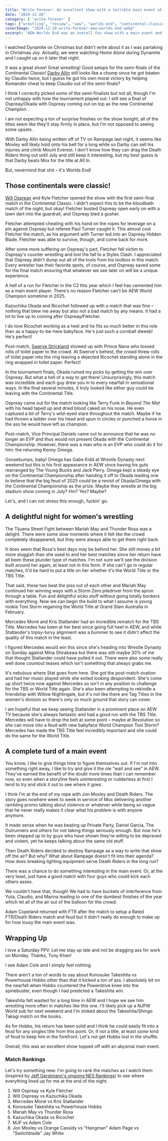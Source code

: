 ```yaml
---
title: "Write Forever: An excellent show with a terrible main event at AEW Worlds End"
date: "2024-12-28"
category: [ 'write-forever' ]
tags: ["wrestling", "review", "aew", "worlds-end", "continental-classic", "continental-classic-2024"]
coverImage: "2024-12-28-write-forever-aew-worlds-end.webp"
excerpt: "AEW Worlds End was an overall fun show with a main event and finish that just took the air out of the room entirely."
---
```


I watched Dynamite on Christmas but didn't write about it as I was partaking in Christmas Joy. Actually, we were watching _Home Alone_ during Dynamite and I caught up on it later that night.

It was a great show! Great wrestling! Good setups for the semi-finals of the Continental Classic! [Darby Allin](/posts/2023-07-29-aew-best-episode-of-collision-yet) still looks like a chump since he got beaten by Claudio twice, but I guess he got his own moral victory by helping Komander cheat to keep Claudio out of the semi-finals?

I think I correctly picked _some_ of the semi-finalists but not all, though I'm not unhappy with how the tournament played out. I still see a final of Ospreay/Okada with Ospreay coming out on top as the new Continental Champion.

I am not expecting a ton of surprise finishes on the show tonight; all of the titles seem like they'll stay firmly in place, but I'm not opposed to seeing some upsets.

With Darby Allin being written off of TV on Rampage last night, it seems like Moxley will likely hold onto his belt for a long while so Darby can sell his injuries and climb Mount Everest. I don't know how they can drag the Death Riders thing out until July and still keep it interesting, but my best guess is that Darby beats Mox for the title at All In.

But, nevermind that shit – it's Worlds End!

## Those continentals were classic!

[Will Ospreay](/posts/2024-03-03-write-forever-aew-revolution) and Kyle Fletcher opened the show with the first semi-final match in the Continental Classic. I didn't expect this to be the bloodbath match of the night, but okay! Fletcher busted Ospreay open early on with a lawn dart into the guardrail, and Ospreay bled a gusher.

Fletcher attempted cheating with his hand on the ropes for leverage on a pin against Ospreay but referee Paul Turner caught it. This almost cost Fletcher the match, as his argument with Turner led into an Ospreay Hidden Blade. Fletcher was able to survive, though, and come back for more.

After some more suffering on Ospreay's part, Fletcher fell victim to Ospreay's counter wrestling and lost the fall to a Styles Clash. I appreciated that Ospreay didn't dump out all of the tools from his toolbox in this match. Every wrestler has their favorite spots, of course, and Ospreay saved some for the final match ensuring that whatever we see later on will be a unique experience.

A hell of a run for Fletcher in the C2 this year which I feel has cemented him as a main event player. There's no reason Fletcher can't be AEW World Champion sometime in 2025.

Kazuchika Okada and Ricochet followed up with a match that was fine – nothing that blew me away but also not a bad match by any means. It had a lot to live up to coming after Ospreay/Fletcher.

I do love Ricochet working as a heel and he fits so much better in this role than as a happy-to-be-here babyface. He's just such a cornball dweeb! He's perfect!

Post-match, [Swerve Strickland](/posts/2018-07-29-mlw-battle-riot) showed up with Prince Nana who tossed rolls of toilet paper to the crowd. At Swerve's behest, the crowd threw rolls of toilet paper into the ring leaving a dejected Ricochet standing alone in the ring wrapped in toilet paper. Perfect!

In the tournament finals, Okada ruined my picks by getting the win over Ospreay. But what a hell of a way to get there! Unsurprisingly, this match was incredible and each guy drew you in to every nearfall in sensational ways. In the final several minutes, it truly looked like either guy could be leaving with the Continental Title.

Ospreay came out for the match looking like Terry Funk in _Beyond The Mat_ with his head taped up and dried blood caked on his nose. He even captured a bit of Terry's wild-eyed stare throughout the match. Maybe if he had thrown a ladder over his head and spun in circles or punched a horse in the ass he would have left as champion.

Post-match, Vice Principal Daniels came out to announce that he was no longer an EVP and thus would not present Okada with the Continental Championship. However, there was a man who _is_ an EVP who could do it for him: the returning Kenny Omega.

Goosebumps, baby! Omega has Gabe Kidd at Wrestle Dynasty next weekend but this is his first appearance in AEW since having his guts rearranged by The Young Bucks and Jack Perry. Omega kept a steady eye on the Continental Championship after handing it off to Okada leading one to believe that the big feud of 2025 could be a revisit of Okada/Omega with the Continental Championship as the prize. Maybe they wrestle at the big stadium show coming in July? Hm? Yes? Maybe?

Let's, and I can not stress this enough, fuckin' go.

## A delightful night for women's wrestling

The Tijuana Street Fight between Mariah May and Thunder Rosa was a delight. There were some slow moments where it felt like the crowd completely disappeared, but they were always able to get them right back.

It does seem that Rosa's best days may be behind her. She still moves a bit more sluggish than she used to and her best matches since her return have all been these plunder type of matches. I'm not sure we'll see the division built around her again, at least not in this form. If she can't go in regular matches, it'd be hard to put a title on her whether it's the World Title or the TBS Title.

That said, these two beat the piss out of each other and Mariah May continued her winning ways with a Storm Zero piledriver from the apron through a table. Fun and delightful sicko stuff without going totally bonkers with everything. Now we can begin the build to what I assume is young rookie Toni Storm regaining the World Title at Grand Slam Australia in February.

Mercedes Moné and Kris Statlander had an incredible rematch for the TBS Title. Mercedes has been at her best since going full heel in AEW, and while Statlander's topsy-turvy alignment was a bummer to see it didn't affect the quality of this match in the least.

I figured Mercedes would win this since she's heading into Wrestle Dynasty on Sunday against Mina Shirakawa but there was still maybe 30% of me that thought Statlander could have pulled it out. There were also some really well done countout teases which isn't something that always grabs me.

It's nebulous where Stat goes from here. She got the post-match ovation and had her music played while she exited looking despondent. She's come up short twice now against Mercedes so isn't in any position to challenge for the TBS or World Title again. She's also been attempting to rekindle a friendship with Willow Nightingale, but it's not like there are Tag Titles in the women's division so there's only so much ground that story can cover.

I am hopeful that we keep seeing Statlander in a prominent place on AEW TV because she's always fantastic and had a good run with the TBS Title. Mercedes will have to drop the belt at some point – maybe at Revolution so she can move into a feud with new babyface World Champion Toni Storm? Mercedes has made the TBS Title feel incredibly important and she could do the same for the World Title.

## A complete turd of a main event

You know, I like to give things time to figure themselves out. If I'm not into something right away, I like to try and give it the ole "wait and see" in AEW. They've earned the benefit of the doubt more times than I can remember now, so even when a storyline feels uninteresting or rudderless at first I tend to try and stick it out to see where it goes.

I think I'm at the end of my rope with Jon Moxley and Death Riders. The story goes nowhere week to week in service of Mox delivering another rambling promo talking about violence or whatever while being so vague that he never really makes it clear what his problem is with anyone anymore.

It made sense when he was beating up Private Party, Daniel Garcia, The Outrunners and others for not taking things seriously enough. But now he's been stepped up to by guys who have shown they're willing to be depraved and violent, yet he keeps talking about the same old stuff.

Then Death Riders decided to destroy Rampage as a way to write that show off the air? But why? What about Rampage doesn't fit into their agenda? How does breaking lighting equipment serve Death Riders in the long run?

There was a chance to do something interesting in the main event. Or, at the very least, just have a good match with four guys who could kick each others asses.

We couldn't have that, though! We had to have buckets of interference from Yuta, Claudio, and Marina leading to one of the dumbest finishes of the year which let all of the air out of the balloon for the crowd.

Adam Copeland returned with FTR after the match to setup a Rated FTR/Death Riders match and feud but it didn't really do enough to make up for how lousy the main event was.

## Wrapping Up

I love a Saturday PPV. Let me stay up late and not be dragging ass for work on Monday. Thanks, Tony Khan!

I see Adam Cole and I simply feel nothing.

There aren't a ton of words to say about Konosuke Takeshita vs Powerhouse Hobbs other than that it kicked a ton of ass. I absolutely bit on the nearfall when Hobbs countered the Powerdrive knee into the spinebuster, even though I had predicted a Takeshita win.

Takeshita felt wasted for a long time in AEW and I hope we see him wrestling more often in matches like this one. I'll likely pick up a NJPW World sub for next weekend and I'm stoked about the Takeshita/Shingo Takagi match on the books.

As for Hobbs, his return has been solid and I think he could easily fit into a feud for any singles title from this point. Or, if not a title, at least _some_ kind of feud to keep him in the forefront. Let's not get Hobbs lost in the shuffle.

Overall, this was an excellent show topped off with an abysmal main event.

### Match Rankings

Let's try something new: I'm going to rank the matches as I watch them (inspired by [Jeff Gerstmann's ongoing NES Rankings](https://8bitnintendo.science/)) to see where everything lined up for me at the end of the night.

1. Will Ospreay vs Kyle Fletcher
1. Will Ospreay vs Kazuchika Okada
1. Mercedes Moné vs Kris Statlander
1. Konosuke Takeshita vs Powerhouse Hobbs
1. Mariah May vs Thunder Rosa
1. Kazuchika Okada vs Ricochet
1. MJF vs Adam Cole
1. Jon Moxley vs Orange Cassidy vs "Hangman" Adam Page vs "Switchblade" Jay White
